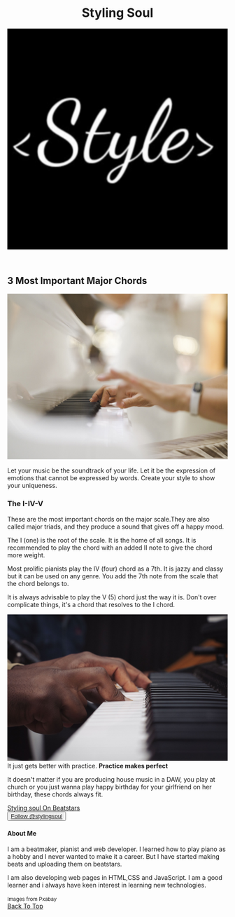 <!DOCTYPE html>
<html>
<head>
   <meta name="viewport" content="width=device-width; initial-scale=1.0">
 
   <meta charset="UTF-8">
</head>
<body>
<header id="top">
<h1>Styling Soul</h1>
<img src="logo.jpg" id="logo">
</header>
<main>
<article>
<h2>3 Most Important Major Chords</h2>
<img src="piano2.jpg" class="photos">
<p>
Let your music be the soundtrack of your life.
Let it be the expression of emotions that
cannot be expressed by words. Create your style
to show your uniqueness.
</p>
<h3>The I-IV-V</h3>
<p>
These are the most important chords on the 
major scale.They are also called major triads, 
and they produce a sound that gives off a happy mood.
</p>
<p>
The I (one) is the root of the scale. It is the home 
of all songs. It is recommended to play the chord with an
added II note to give the chord more weight.
</p>
<p>
Most prolific pianists play the IV (four) chord as a 7th.
It is jazzy and classy but it can be used on any genre.
You add the 7th note from the scale that the chord belongs to.
</p>
<p>
It is always advisable to play the V (5) chord just the way it is.
Don't over complicate things, it's a chord that resolves to
the I chord.
</p>
<p>
<img src="piano.jpg" class="photos">
It just gets better with practice. <strong>Practice makes perfect</strong>
</p>
<p>
It doesn't matter if you are producing house music in a DAW, you play at church
or you just wanna play happy birthday for your girlfriend on her birthday, these 
chords always fit.
</p>
</article>
<aside id="ad">
<a href="https://beatstars.com/stylingsoul"><span id="bold-text">Styling soul On Beatstars</span> </a>
</aside>
</main>
<footer>
<div id="about">
<button id="follow"><a href="https://twitter.com/stylingsoul?ref_src=twsrc%5Etfw" class="twitter-follow-button" data-show-count="false">Follow @stylingsoul</a>
</button>
<h4>About Me</h4>
<p>I am a beatmaker, pianist and web developer.
I learned how to play piano as a hobby and I never
wanted to make it a career. But I have started making beats
and uploading them on beatstars.
</p>
<p>I am also 
developing web pages in HTML,CSS and JavaScript. I am 
a good learner and i always have keen interest in learning new technologies.
</p>
</div>
<div id="footer-foot">
<small>Images from Pxabay</small>
</div>
<div>
<a href="#top">Back To Top</a>
</div>
</footer>
</body>
</html>
